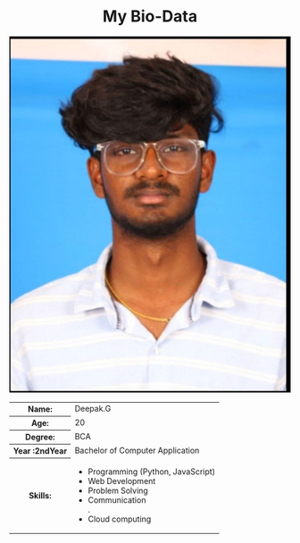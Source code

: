 <html>
<head>
<body>
  <center><h1>My Bio-Data</h1></center><img src="deepak.jpg">
  <table>
    <tr>
      <th>Name:</th>
      <td>Deepak.G</td>
    </tr>
    <tr>
      <th>Age:</th>
      <td>20</td>
    </tr>
    <tr>
      <th>Degree:</th>
      <td>BCA</td>
    </tr>
    <tr>
      <th>Year :2ndYear</th>
      <td>Bachelor of Computer Application</td>
    </tr>
    <tr>
      <th>Skills:</th>
      <td>
        <ul>
          <li>Programming (Python, JavaScript)</li>
          <li>Web Development</li>
          <li>Problem Solving</li>
          <li>Communication</li>. <li> Cloud computing</li>
        </ul>
      </td>
    </tr>
   </head>
</body>
</html>
